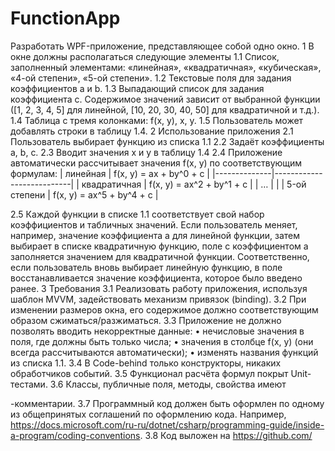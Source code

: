# FunctionApp

Разработать WPF-приложение, представляющее собой одно окно.
1 В окне должны располагаться следующие элементы
1.1 Список, заполненный элементами: «линейная», «квадратичная», «кубическая», «4-ой степени», «5-ой степени».
1.2 Текстовые поля для задания коэффициентов a и b.
1.3 Выпадающий список для задания коэффициента c. Содержимое значений зависит от выбранной функции ([1, 2, 3, 4, 5] для линейной, [10, 20, 30, 40, 50] для квадратичной и т.д.).
1.4 Таблица с тремя колонками: f(x, y), x, y.
1.5 Пользователь может добавлять строки в таблицу 1.4.
2 Использование приложения
2.1 Пользователь выбирает функцию из списка 1.1
2.2 Задаёт коэффициенты a, b, c.
2.3 Вводит значения x и y в таблицу 1.4
2.4 Приложение автоматически рассчитывает значения f(x, y) по соответствующим формулам:
| линейная     | f(x, y) = ax + by^0 + c   |
|--------------|---------------------------|
| квадратичная | f(x, y) = ax^2 + by^1 + c |
| …            |                           |
| 5-ой степени | f(x, y) = ax^5 + by^4 + c |

2.5 Каждой функции в списке 1.1 соответствует свой набор коэффициентов и табличных значений. Если пользователь меняет, например, значение коэффициента а для линейной функции, затем выбирает в списке квадратичную функцию, поле с коэффициентом а заполняется значением для квадратичной функции. Соответственно, если пользователь вновь выбирает линейную функцию, в поле восстанавливается значение коэффициента, которое было введено ранее.
3 Требования
3.1 Реализовать работу приложения, используя шаблон MVVM, задействовать механизм привязок (binding).
3.2 При изменении размеров окна, его содержимое должно соответствующим образом сжиматься/разжиматься.
3.3 Приложение не должно позволять вводить некорректные данные:
•	нечисловые значения в поля, где должны быть только числа;
•	значения в столбце f(x, y) (они всегда рассчитываются автоматически);
•	изменять названия функций из списка 1.1.
3.4 В Code-behind только конструкторы, никаких обработчиков событий.
3.5 Функционал расчёта формул покрыт Unit-тестами.
3.6 Классы, публичные поля, методы, свойства имеют <summary>-комментарии.
3.7 Программный код должен быть оформлен по одному из общепринятых соглашений по оформлению кода. Например, https://docs.microsoft.com/ru-ru/dotnet/csharp/programming-guide/inside-a-program/coding-conventions.
3.8 Код выложен на https://github.com/

